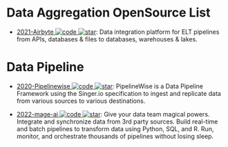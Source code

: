 # Data Aggregation OpenSource List

- [2021-Airbyte ![code](https://martrix-usa.oss-accelerate.aliyuncs.com/logo/code.svg) ![star](https://img.shields.io/github/stars/airbytehq/airbyte)](https://github.com/airbytehq/airbyte): Data integration platform for ELT pipelines from APIs, databases & files to databases, warehouses & lakes.

# Data Pipeline

- [2020-Pipelinewise ![code](https://martrix-usa.oss-accelerate.aliyuncs.com/logo/code.svg) ![star](https://img.shields.io/github/stars/transferwise/pipelinewise)](https://github.com/transferwise/pipelinewise): PipelineWise is a Data Pipeline Framework using the Singer.io specification to ingest and replicate data from various sources to various destinations.

- [2022-mage-ai ![code](https://martrix-usa.oss-accelerate.aliyuncs.com/logo/code.svg) ![star](https://img.shields.io/github/stars/mage-ai/mage-ai)](https://github.com/mage-ai/mage-ai): Give your data team magical powers. Integrate and synchronize data from 3rd party sources. Build real-time and batch pipelines to transform data using Python, SQL, and R. Run, monitor, and orchestrate thousands of pipelines without losing sleep.
